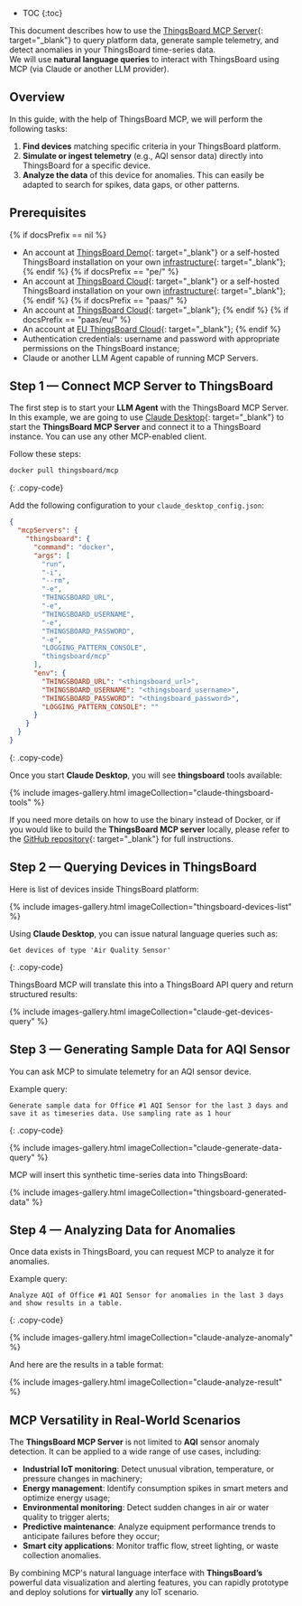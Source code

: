 * TOC
{:toc}

This document describes how to use the [ThingsBoard MCP Server](https://github.com/thingsboard/thingsboard-mcp){: target="_blank"}  to query platform data, generate sample telemetry, and detect anomalies in your ThingsBoard time-series data.  
We will use **natural language queries** to interact with ThingsBoard using MCP (via Claude or another LLM provider).

## Overview

In this guide, with the help of ThingsBoard MCP, we will perform the following tasks:

1. **Find devices** matching specific criteria in your ThingsBoard platform.
2. **Simulate or ingest telemetry** (e.g., AQI sensor data) directly into ThingsBoard for a specific device.
3. **Analyze the data** of this device for anomalies. This can easily be adapted to search for spikes, data gaps, or other patterns.

## Prerequisites

{% if docsPrefix == nil %}
- An account at [ThingsBoard Demo](https://demo.thingsboard.io/signup){: target="_blank"} or a self-hosted ThingsBoard installation on your own [infrastructure](/docs/{{docsPrefix}}user-guide/install/installation-options/){: target="_blank"};
{% endif %}
{% if docsPrefix == "pe/" %}
- An account at [ThingsBoard Cloud](https://thingsboard.cloud/signup){: target="_blank"} or a self-hosted ThingsBoard installation on your own [infrastructure](/docs/{{docsPrefix}}user-guide/install/installation-options/){: target="_blank"};
{% endif %}
{% if docsPrefix == "paas/" %}
- An account at [ThingsBoard Cloud](https://thingsboard.cloud/signup){: target="_blank"};
{% endif %}
{% if docsPrefix == "paas/eu/" %}
- An account at [EU ThingsBoard Cloud](https://eu.thingsboard.cloud/signup){: target="_blank"};
{% endif %}
- Authentication credentials: username and password with appropriate permissions on the ThingsBoard instance;
- Claude or another LLM Agent capable of running MCP Servers.

## Step 1 — Connect MCP Server to ThingsBoard

The first step is to start your **LLM Agent** with the ThingsBoard MCP Server.  
In this example, we are going to use [Claude Desktop](https://claude.ai/download){: target="_blank"} to start the **ThingsBoard MCP Server** and connect it to a ThingsBoard instance.
You can use any other MCP-enabled client.

Follow these steps:

```bash
docker pull thingsboard/mcp
```
{: .copy-code}

Add the following configuration to your `claude_desktop_config.json`:

```json
{
  "mcpServers": {
    "thingsboard": {
      "command": "docker",
      "args": [
        "run",
        "-i",
        "--rm",
        "-e",
        "THINGSBOARD_URL",
        "-e",
        "THINGSBOARD_USERNAME",
        "-e",
        "THINGSBOARD_PASSWORD",
        "-e",
        "LOGGING_PATTERN_CONSOLE",
        "thingsboard/mcp"
      ],
      "env": {
        "THINGSBOARD_URL": "<thingsboard_url>",
        "THINGSBOARD_USERNAME": "<thingsboard_username>",
        "THINGSBOARD_PASSWORD": "<thingsboard_password>",
        "LOGGING_PATTERN_CONSOLE": ""
      }
    }
  }
}
```
{: .copy-code}

Once you start **Claude Desktop**, you will see **thingsboard** tools available:

{% include images-gallery.html imageCollection="claude-thingsboard-tools" %}

If you need more details on how to use the binary instead of Docker, or if you would like to build the **ThingsBoard MCP server** locally, please refer to the [GitHub repository](https://github.com/thingsboard/thingsboard-mcp){: target="_blank"} for full instructions.

## Step 2 — Querying Devices in ThingsBoard

Here is list of devices inside ThingsBoard platform:

{% include images-gallery.html imageCollection="thingsboard-devices-list" %}

Using **Claude Desktop**, you can issue natural language queries such as:

```text
Get devices of type 'Air Quality Sensor'
```
{: .copy-code}

ThingsBoard MCP will translate this into a ThingsBoard API query and return structured results:

{% include images-gallery.html imageCollection="claude-get-devices-query" %}

## Step 3 — Generating Sample Data for AQI Sensor

You can ask MCP to simulate telemetry for an AQI sensor device.

Example query:

```text
Generate sample data for Office #1 AQI Sensor for the last 3 days and save it as timeseries data. Use sampling rate as 1 hour
```
{: .copy-code}

{% include images-gallery.html imageCollection="claude-generate-data-query" %}

MCP will insert this synthetic time-series data into ThingsBoard:

{% include images-gallery.html imageCollection="thingsboard-generated-data" %}

## Step 4 — Analyzing Data for Anomalies

Once data exists in ThingsBoard, you can request MCP to analyze it for anomalies.

Example query:

```text
Analyze AQI of Office #1 AQI Sensor for anomalies in the last 3 days and show results in a table.
```
{: .copy-code}

{% include images-gallery.html imageCollection="claude-analyze-anomaly" %}

And here are the results in a table format:

{% include images-gallery.html imageCollection="claude-analyze-result" %}

## MCP Versatility in Real-World Scenarios

The **ThingsBoard MCP Server** is not limited to **AQI** sensor anomaly detection. It can be applied to a wide range of use cases, including:

- **Industrial IoT monitoring**: Detect unusual vibration, temperature, or pressure changes in machinery;
- **Energy management**: Identify consumption spikes in smart meters and optimize energy usage;
- **Environmental monitoring**: Detect sudden changes in air or water quality to trigger alerts;
- **Predictive maintenance**: Analyze equipment performance trends to anticipate failures before they occur;
- **Smart city applications**: Monitor traffic flow, street lighting, or waste collection anomalies.

By combining MCP's natural language interface with **ThingsBoard’s** powerful data visualization and alerting features, you can rapidly prototype and deploy solutions for **virtually** any IoT scenario.
